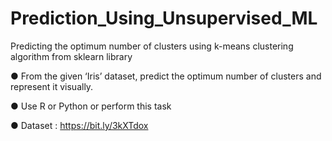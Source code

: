 # Prediction_Using_Unsupervised_ML
Predicting the optimum number of clusters using k-means clustering algorithm from sklearn library

● From the given ‘Iris’ dataset, predict the optimum number of clusters and represent it visually.

● Use R or Python or perform this task

● Dataset : https://bit.ly/3kXTdox

